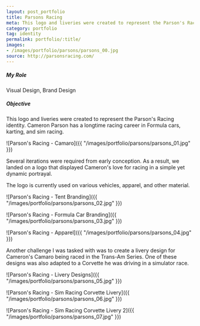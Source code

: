 ```yaml
---
layout: post_portfolio
title: Parsons Racing
meta: This logo and liveries were created to represent the Parson's Racing identity. Cameron Parson has a longtime racing career in Formula cars, karting, and sim racing.
category: portfolio
tag: identity
permalink: portfolio/:title/
images: 
- /images/portfolio/parsons/parsons_00.jpg
source: http://parsonsracing.com/
---
```


##### My Role

Visual Design, Brand Design

##### Objective

This logo and liveries were created to represent the Parson's Racing identity. Cameron Parson has a longtime racing career in Formula cars, karting, and sim racing.

![Parson's Racing - Camaro]({{ "/images/portfolio/parsons/parsons_01.jpg" }})

Several iterations were required from early conception. As a result, we landed on a logo that displayed Cameron's love for racing in a simple yet dynamic portrayal.

The logo is currently used on various vehicles, apparel, and other material.

![Parson's Racing - Tent Branding]({{ "/images/portfolio/parsons/parsons_02.jpg" }})

![Parson's Racing - Formula Car Branding]({{ "/images/portfolio/parsons/parsons_03.jpg" }})

![Parson's Racing - Apparel]({{ "/images/portfolio/parsons/parsons_04.jpg" }})

Another challenge I was tasked with was to create a livery design for Cameron's Camaro being raced in the Trans-Am Series. One of these designs was also adapted to a Corvette he was driving in a simulator race.

![Parson's Racing - Livery Designs]({{ "/images/portfolio/parsons/parsons_05.jpg" }})

![Parson's Racing - Sim Racing Corvette Livery]({{ "/images/portfolio/parsons/parsons_06.jpg" }})

![Parson's Racing - Sim Racing Corvette Livery 2]({{ "/images/portfolio/parsons/parsons_07.jpg" }})
